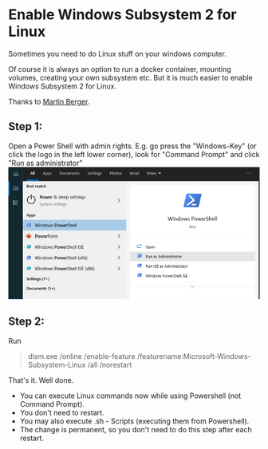 # Enable  Windows Subsystem 2 for Linux

Sometimes you need to do Linux stuff on your windows computer.

Of course it is always an option to run a docker container, mounting volumes, creating your own subsystem etc.
But it is much easier to enable Windows Subsystem 2 for Linux. 

Thanks to [Martin Berger](https://www.martinberger.com/2020/09/windows-10-wsl-2-docker-and-oracle-a-perfect-partnership/).

## Step 1:
Open a Power Shell with admin rights.  E.g. go press the "Windows-Key" (or click the logo in the left lower corner), look for "Command Prompt" and click "Run as administrator"
![img_2.png](img_2.png)

## Step 2:
Run

> dism.exe /online /enable-feature /featurename:Microsoft-Windows-Subsystem-Linux /all /norestart

That's it. Well done.
- You can execute Linux commands now while using Powershell (not Command Prompt).
- You don't need to restart.
- You may also execute .sh - Scripts (executing them from Powershell).
- The change is permanent, so you don't need to do this step after each restart.
